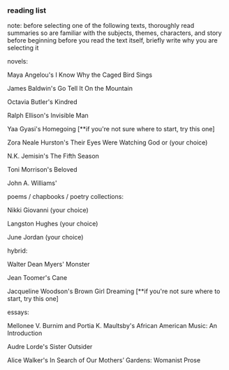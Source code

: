 ### reading list
note: before selecting one of the following texts, thoroughly read summaries so are familiar with the subjects, themes, characters, and story before beginning
before you read the text itself, briefly write why you are selecting it 

novels:

Maya Angelou's I Know Why the Caged Bird Sings

James Baldwin's Go Tell It On the Mountain

Octavia Butler's Kindred

Ralph Ellison's Invisible Man

Yaa Gyasi's Homegoing [**if you're not sure where to start, try this one]

Zora Neale Hurston's Their Eyes Were Watching God or (your choice)

N.K. Jemisin's The Fifth Season

Toni Morrison's Beloved

John A. Williams'



poems / chapbooks / poetry collections:

Nikki Giovanni (your choice)

Langston Hughes (your choice)

June Jordan (your choice)



hybrid:

Walter Dean Myers' Monster

Jean Toomer's Cane

Jacqueline Woodson's Brown Girl Dreaming [**if you're not sure where to start, try this one]


essays:

Mellonee V. Burnim and Portia K. Maultsby's African American Music: An Introduction


Audre Lorde's Sister Outsider

Alice Walker's In Search of Our Mothers’ Gardens: Womanist Prose
